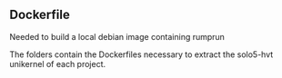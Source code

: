 ## Dockerfile
  Needed to build a local debian image containing rumprun
  
The folders contain the Dockerfiles necessary to extract the solo5-hvt unikernel of each project.
